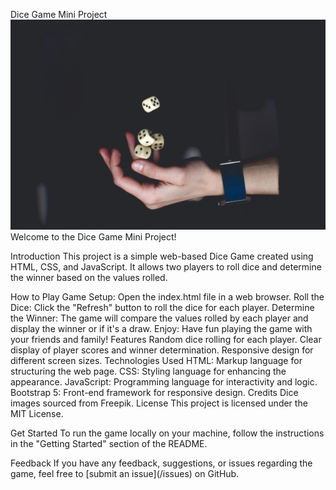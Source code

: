 Dice Game Mini Project
![Project Image](https://github.com/omkarvh/Dice-game/blob/main/images/bg.jpg?raw=true)
Welcome to the Dice Game Mini Project!

Introduction
This project is a simple web-based Dice Game created using HTML, CSS, and JavaScript. It allows two players to roll dice and determine the winner based on the values rolled.

How to Play
Game Setup: Open the index.html file in a web browser.
Roll the Dice: Click the "Refresh" button to roll the dice for each player.
Determine the Winner: The game will compare the values rolled by each player and display the winner or if it's a draw.
Enjoy: Have fun playing the game with your friends and family!
Features
Random dice rolling for each player.
Clear display of player scores and winner determination.
Responsive design for different screen sizes.
Technologies Used
HTML: Markup language for structuring the web page.
CSS: Styling language for enhancing the appearance.
JavaScript: Programming language for interactivity and logic.
Bootstrap 5: Front-end framework for responsive design.
Credits
Dice images sourced from Freepik.
License
This project is licensed under the MIT License.

Get Started
To run the game locally on your machine, follow the instructions in the "Getting Started" section of the README.

Feedback
If you have any feedback, suggestions, or issues regarding the game, feel free to [submit an issue](<repository-url>/issues) on GitHub.
